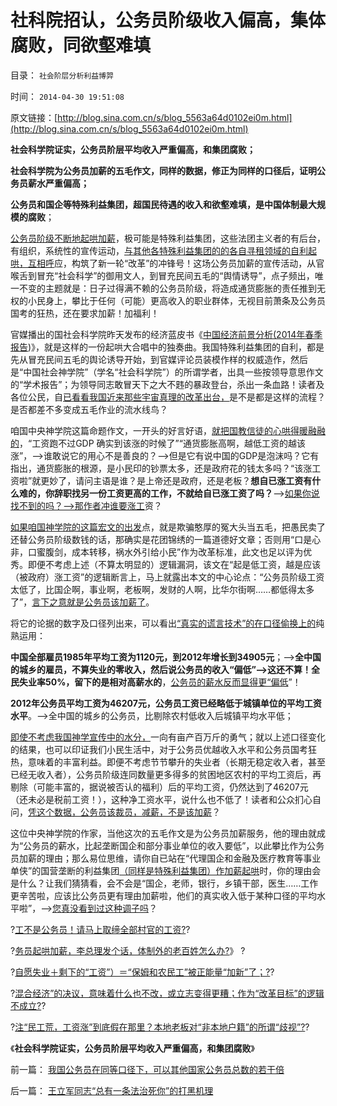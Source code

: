 # 社科院招认，公务员阶级收入偏高，集体腐败，同欲壑难填

目录： `社会阶层分析利益博羿` 

时间： `2014-04-30 19:51:08` 

原文链接：[http://blog.sina.com.cn/s/blog_5563a64d0102ei0m.html](http://blog.sina.com.cn/s/blog_5563a64d0102ei0m.html)

**社会科学院证实，公务员阶层平均收入严重偏高，和集团腐败；**

**社会科学院为公务员加薪的五毛作文，同样的数据，修正为同样的口径后，证明公务员薪水严重偏高；**

**公务员和国企等特殊利益集团，超国民待遇的收入和欲壑难填，是中国体制最大规模的腐败**；

[公务员阶级不断地起哄加薪](../../../2014/3/10/公务员起哄加薪，李总理发个话，体制外的老百姓怎么办？.md)，极可能是特殊利益集团，这些法团主义者的有后台，有组织，系统性的宣传运动，[与其他各特殊利益集团的的各自寻租领域的自利起哄，互相呼](../../../2014/1/29/“公务员加薪”的医疗版，愚民“看不起病”是自作自受.md)应，构筑了新一轮“改革”的冲锋号！这场公务员加薪的宣传活动，从官喉舌到冒充“社会科学”的御用文人，到冒充民间五毛的“舆情诱导”，点子频出，唯一不变的主题就是：日子过得满不赖的公务员阶级，将造成通货膨胀的责任推到无权的小民身上，攀比于任何（可能）更高收入的职业群体，无视目前萧条及公务员国考的狂热，还在要求加薪！加福利！

官媒播出的国社会科学院昨天发布的经济蓝皮书《[中国经济前景分析(2014年春季报告](http://finance.sina.com.cn/china/20140430/015018966168.shtml))》，就是这样的一份起哄大合唱中的独奏曲。我国特殊利益集团的自利，都是先从冒充民间五毛的舆论诱导开始，到官媒评论员装模作样的权威造作，然后是“中国社会神学院”（学名“社会科学院”）的所谓学者，出具一些按领导意思作文的“学术报告”；为领导同志敢冒天下之大不韪的暴政登台，杀出一条血路！读者及各位公民，自[已看看我国近来那些宇宙真理的改革出台，](../../../2013/11/13/宇宙真理强势崛起一年多，地狱法则的英明投机！.md)是不是都是这样的流程？是否都差不多变成五毛作业的流水线鸟？

咱国中央神学院这篇命题作文，一开头的好言好语，[就把国教信徒的心哄得暖融融的](../../../2014/4/26/毛左只是愚民公知和民粹公知的冰山一角.md)，“工资跑不过GDP
确实到该涨的时候了”“通货膨胀高啊，越低工资的越该涨”，——>谁敢说它的用心不是善良的？——>但是它有说中国的GDP是泡沫吗？它有指出，通货膨胀的根源，是小民印的钞票太多，还是政府花的钱太多吗？“该涨工资啦”就更妙了，请问主语是谁？是上帝还是政府，还是老板？**想自已涨工资有什么难的，你辞职找另一份工资更高的工作，不就给自已涨工资了吗？**——>[如果你说找不到的吗？——>那作者冲谁要涨工](../../../2014/4/6/“五年工资翻番”比大跃进荒唐,“民工荒，薪水涨”的真相.md)资？

[如果咱国神学院的这篇宏文的出发](../../../2009/6/5/社科院的户籍制度改革只不过是“均贫富”的倒退.md)点，就是欺骗憨厚的冤大头当五毛，把愚民卖了还替公务员阶级数钱的话，那确实是花团锦绣的一篇道德好文章；否则用“口是心非，口蜜腹剑，成本转移，祸水外引给小民”作为改革标准，此文也足以评为优秀。即便不考虑上述（不算太明显的）逻辑漏洞，该文在“起是低工资，越是应该（被政府）涨工资”的逻辑断言上，马上就露出本文的中心论点：“公务员阶级工资太低了，比国企啊，事业啊，老板啊，发财的人啊，比华尔街啊……都低得太多了”，[言下之意就是公务员该加薪了](../../../2014/3/12/从家政保姆“要求涨薪”到“被涨薪”，被正能量扩大的自愿失业；.md)。

将它的论据的数字及口径列出来，可以看出[“真实的谎言技术”的在口径偷换上的](../../../2014/1/7/实例理解“真实的谎言”的老技术.md)纯熟运用：

**中国全部雇员1985年平均工资为1120元，到2012年增长到34905元**；——>**全中国的城乡的雇员，不算失业的零收入，然后说公务员的收入“偏低”——>这还不算！全民失业率50%，留下的是相对高薪水的**，[公务员的薪水反而显得更“偏低](../../../2014/3/12/从家政保姆“要求涨薪”到“被涨薪”，被正能量扩大的自愿失业；.md)”！

**2012年公务员平均工资为46207元，公务员工资已经略低于城镇单位的平均工资水平**。——>全中国的城乡的公务员，比剔除农村低收入后城镇平均水平低；

[即使不考虑我国神学宣传中的水分，](../../../2012/6/30/科学派替代“君权神授”的宗教信仰；.md)一向有亩产百万斤的勇气；就以上述口径变化的结果，也可以印证我们小民生活中，对于公务员优越收入水平和公务员国考狂热，意味着的丰富利益。即便不考虑节节攀升的失业者（长期无稳定收入者，甚至已经无收入者），公务员阶级连同数量更多得多的贫困地区农村的平均工资后，再剔除（可能丰富的，据说被否认的福利）后的平均工资，仍然达到了46207元（还未必是税前工资！），这种净工资水平，说什么也不低了！读者和公众扪心自问，[凭这个数据，公务员该裁员，减薪，不是该加薪](../../../2009/7/30/黄宗羲定律之体制内特权对国民利益的侵蚀.md)？

这位中央神学院的作家，当他这次的五毛作文是为公务员加薪服务，他的理由就成为“公务员的薪水，比起垄断国企和部分事业单位的收入要低”，以此攀比作为公务员加薪的理由；那么易位思维，请你自已站在“代理国企和金融及医疗教育等事业单侠”的国营垄断的利益集团[（同样是特殊利益集团）作加薪起哄](../../../2014/1/19/“高调宣传增加离退休金”是为“低调给公务员加薪”打掩护.md)时，你的理由会是什么？让我们猜猜看，会不会是“国企，老师，银行，乡镇干部，医生……工作更辛苦啦，应该比公务员更有理由加薪啦，他们的真实收入低于某种口径的平均水平啦”，——>[您真没看到过这种调子吗](../../../2014/1/26/政府食客社群，攀比加薪的“特权最大化定律”.md)？

?[工不是公务员！请马上取缔全部村官的工资?](../../../2014/3/7/义工不是公务员！请马上取缔全部村官的工资.md)?

?[务员起哄加薪，李总理发个话，体制外的老百姓怎么办?](../../../2014/3/10/公务员起哄加薪，李总理发个话，体制外的老百姓怎么办？.md)》 ?

?[自愿失业＋剩下的“工资”）＝“保姆和农民工”被正能量“加新”了；?](../../../2014/3/12/从家政保姆“要求涨薪”到“被涨薪”，被正能量扩大的自愿失业；.md)?

?[混合经济”的决议，意味着什么也不改，或立志变得更糟；作为“改革目标”的逻辑不成立?](../../../2014/3/13/“混合经济”是极巨大的利空.md)?

?[注“民工荒，工资涨”到底假在那里？本地老板对“非本地户籍”的所谓“歧视”?](../../../2014/3/18/“民工荒，工资涨”到底造假在那里？户籍制度所谓的歧视；.md)?

《**社会科学院证实，公务员阶层平均收入严重偏高，和集团腐败**》

前一篇： [我国公务员在同等口径下，可以其他国家公务员总数的若干倍](../../../2014/4/30/我国公务员在同等口径下，可以其他国家公务员总数的若干倍.md)

后一篇： [王立军同志“总有一条法治死你”的打黑机理](../../../2014/4/28/王立军同志“总有一条法治死你”的打黑机理.md)

